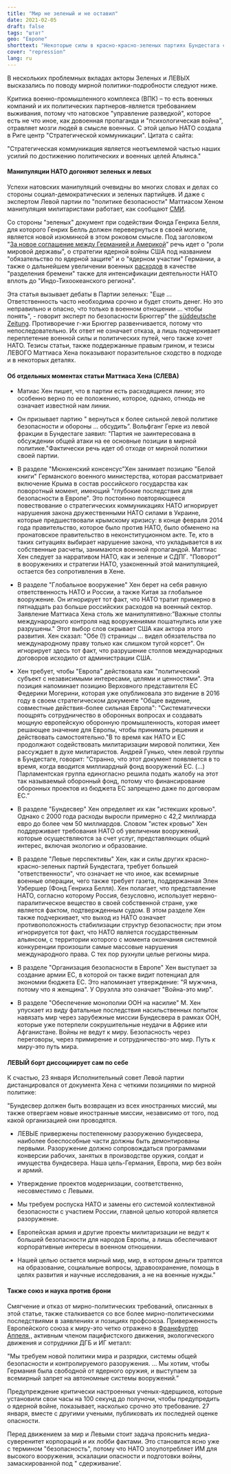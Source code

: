 ```yaml
---
title: "Мир не зеленый и не оставил"
date: 2021-02-05
draft: false
tags: "штат"
geo: "Европе"
shorttext: "Некоторые силы в красно-красно-зеленых партиях Бундестага стремятся получить большинство без правых от СДПГ партий."
cover: "repression"
lang: ru
---
```


В нескольких проблемных вкладах акторы Зеленых и ЛЕВЫХ высказались по поводу мирной политики-подробности следуют ниже.

Критика военно-промышленного комплекса (ВПК) – то есть военных компаний и их политических партнеров-является требованием выживания, потому что натовское "управление разведкой", которое есть не что иное, как довоенная пропаганда и "психологическая война", отравляет мозги людей в смысле военных. С этой целью НАТО создала в Риге центр "Стратегической коммуникации". Цитата с сайта:

"Стратегическая коммуникация является неотъемлемой частью наших усилий по достижению политических и военных целей Альянса."

#### Манипуляции НАТО догоняют зеленых и левых

Успехи натовских манипуляций очевидны во многих словах и делах со стороны социал-демократических и зеленых партийцев. И даже с экспертом Левой партии по "политике безопасности" Маттиасом Хеном манипуляция милитаристами работает, как сообщают [СМИ](https://www.stratcomcoe.org/about-strategic-communications "About Strategic Communications").

Со стороны "зеленых" документ при содействии Фонда Генриха Белля, для которого Генрих Белль должен перевернуться в своей могиле, является новой изюминкой в этом роковом смысле. Под заголовком "[За новое соглашение между Германией и Америкой](https://www.spiegel.de/politik/deutschland/linke-diskutiert-radikalen-kurswechsel-in-der-aussenpolitik-a-3b360233-abbf-4403-8e89-698b5863840c "Linke diskutiert radikalen Kurswechsel in der Außenpolitik")” речь идет о "роли мировой державы", о стратегии ядерной войны США под названием "обязательство по ядерной защите" и о "ядерном участии" Германии, а также о дальнейшем увеличении военных [расходов](https://anewagreement.org/ "Trans­atlan­tisch? Traut Euch!") в качестве "разделения бремени" также для интенсификации деятельности НАТО вплоть до "Индо-Тихоокеанского региона".

Эта статья вызывает дебаты в Партии зеленых: "Еще ... Ответственность часто необходима срочно и будет стоить денег. Но это неправильно и опасно, что только в военном отношении ... чтобы понять", - говорит эксперт по безопасности Брюггер” the [süddeutsche Zeitung](https://www.sueddeutsche.de/politik/gruene-heinrich-boell-stiftung-verteidigungspolitik-1.5182258 "Grüne verärgert über Heinrich-Böll-Stiftung"). Противоречие г-жи Брюггер развенчивается, потому что непоследовательно. Их ответ не означает отказа, а лишь подчеркивает переплетение военной силы и политических путей, чего также хочет НАТО. Тезисы статьи, также поддержанные правым грином, и тезисы ЛЕВОГО Маттиаса Хена показывают поразительное сходство в подходе и в некоторых деталях.

#### Об отдельных моментах статьи Маттиаса Хена (СЛЕВА)

  - Матиас Хен пишет, что в партии есть расходящиеся линии; это особенно верно по ее положению, которое, однако, отнюдь не означает известной нам линии.

  - Он призывает партию " вернуться к более сильной левой политике безопасности и обороны ... обсудить”. Вольфганг Герке из левой фракции в Бундестаге заявил: "Партия не заинтересована в обсуждении общей атаки на ее основные позиции в мирной политике."Фактически речь идет об отходе от мирной политики своей партии.

  - В разделе "Мюнхенский консенсус”Хен занимает позицию "Белой книги" Германского военного министерства, которая рассматривает включение Крыма в состав российского государства как поворотный момент, имеющий "глубокие последствия для безопасности в Европе". Это постоянно повторяющееся повествование о стратегических коммуникациях НАТО игнорирует нарушения закона дружественными НАТО силами в Украине, которые предшествовали крымскому кризису: в конце февраля 2014 года правительство, которое было против НАТО, было обменено на пронатовское правительство в неконституционном акте. Те, кто в таких ситуациях выбирает нарушение закона, что укладывается в их собственные расчеты, занимаются военной пропагандой. Маттиас Хен следует за нарративом НАТО, как и зеленые и СДПГ. "Поворот” в вооружениях и стратегии НАТО, узаконенный этой манипуляцией, остается без сопротивления в Хене.

  - В разделе "Глобальное вооружение" Хен берет на себя равную ответственность НАТО и России, а также Китая за глобальное вооружение. Он игнорирует тот факт, что НАТО тратит примерно в пятнадцать раз больше российских расходов на военный сектор. Заявление Маттиаса Хена столь же манипулятивно:”Важные столпы международного контроля над вооружениями пошатнулись или уже разрушены." Этот выбор слов скрывает США как актора этого развития. Хен сказал: "Обе (!) страницы ... видел обязательства по международному праву только как слишком тугой корсет". Он игнорирует здесь тот факт, что разрушение столпов международных договоров исходило от администрации США.

  - Хен требует, чтобы "Европа" действовала как "политический субъект с независимыми интересами, целями и ценностями". Эта позиция напоминает позицию Верховного представителя ЕС Федерики Могерини, которая уже опубликовала это видение в 2016 году в своем стратегическом документе "Общее видение, совместные действия-более сильная Европа": "Систематически поощрять сотрудничество в оборонных вопросах и создавать мощную европейскую оборонную промышленность, которая имеет решающее значение для Европы, чтобы принимать решения и действовать самостоятельно."В то время как НАТО и ЕС продолжают содействовать милитаризации мировой политики, Хен рассуждает в духе милитаристов. Андрей Гунько, член левой группы в Бундестаге, говорит: "Странно, что этот документ появляется в то время, когда вводится миллиардный фонд вооружений ЕС. (...) Парламентская группа единогласно решила подать жалобу на этот так называемый оборонный фонд, потому что финансирование оборонных проектов из бюджета ЕС запрещено даже по договорам ЕС.”

  - В разделе "Бундесвер" Хен определяет их как "истекших кровью". Однако с 2000 года расходы выросли примерно с 42,2 миллиарда евро до более чем 50 миллиардов. Словом "истек кровью" Хен поддерживает требования НАТО об увеличении вооружений, которые осуществляются за счет услуг, представляющих общий интерес, включая экологию и образование.

  - В разделе "Левые перспективы" Хен, как и силы других красно-красно-зеленых партий Бундестага, требует большей "ответственности", что означает не что иное, как всемирные военные операции, чего также требует газета, поддержанная Элен Уэбершер (Фонд Генриха Белля). Хен полагает, что представление НАТО, согласно которому Россия, безусловно, использует нервно-паралитическое вещество в своей собственной стране, уже является фактом, подтвержденным судом. В этом разделе Хен также подчеркивает, что выход из НАТО означает противоположность стабилизации структур безопасности; при этом игнорируется тот факт, что НАТО является государственным альянсом, с территории которого с момента окончания системной конкуренции произошли самые массовые нарушения международного права. С тех пор рухнули целые регионы мира.

  - В разделе "Организация безопасности в Европе" Хен выступает за создание армии ЕС, в которой он также видит потенциал для экономии бюджета ЕС. Это напоминает утверждение: "Я мужчина, потому что я женщина". У Оруэлла это означает "Война-это мир".

  - В разделе "Обеспечение монополии ООН на насилие" М. Хен упускает из виду фатальные последствия насильственных попыток навязать мир через зарубежные миссии Бундесвера в рамках ООН, которые уже потерпели сокрушительные неудачи в Африке или Афганистане. Войны не ведут к миру. Безопасность через переговоры, через примирение и сотрудничество-это мир. Путь к миру-это путь мира.

#### ЛЕВЫЙ борт диссоциирует сам по себе

К счастью, 23 января Исполнительный совет Левой партии дистанцировался от документа Хена с четкими позициями по мирной политике:

"Бундесвер должен быть возвращен из всех иностранных миссий, мы также отвергаем новые иностранные миссии, независимо от того, под какой организацией они проводятся.

  - ЛЕВЫЕ привержены постепенному разоружению бундесвера, наиболее боеспособные части должны быть демонтированы первыми. Разоружение должно сопровождаться программами конверсии рабочих, занятых в производстве оружия, солдат и имущества бундесвера. Наша цель-Германия, Европа, мир без войн и армий.

  - Утверждение проектов модернизации, соответственно, несовместимо с Левыми.

  - Мы требуем роспуска НАТО и замены его системой коллективной безопасности с участием России, главной целью которой является разоружение.

  - Европейская армия и другие проекты милитаризации не ведут к большей безопасности для народов Европы, а лишь обеспечивают корпоративные интересы в военном отношении.

  - Нашей целью остается мирный мир, мир, в котором деньги тратятся на образование, социальные вопросы, здравоохранение, помощь в целях развития и научные исследования, а не на военные нужды."

#### Также союз и наука против брони

Смягчение и отказ от мирно-политических требований, описанных в этой статье, также сталкивается со все более мирно-политическими последствиями в заявлениях и позициях профсоюза. Приверженность Европейского союза к миру-это четко отражено в [Франкфуртер Аппеля](/static/downloads/Frankfurter-Appell_final_2020.pdf "FRANKFURTER APPELL"),, активным членом пацифистского движения, экологического движения и сотрудники ДГБ и ИГ металл:

"Мы требуем новой политики мира и разрядки, системы общей безопасности и контролируемого разоружения. ... Мы хотим, чтобы Германия была свободной от ядерного оружия, и выступаем за всемирный запрет на автономные системы вооружений.”

Предупреждение критически настроенных ученых-ядерщиков, которые установили свои часы на 100 секунд до полуночи, чтобы предупредить о ядерной войне, показывает, насколько срочно это требование. 27 января, вместе с другими учеными, публиковать их последней оценке опасности.

Перед движением за мир и Левыми стоит задача прояснить медиа-суверенитет корпораций и их лобби фактами. Это становится ясно уже с термином "безопасность", потому что НАТО злоупотребляет ИМ для высокого вооружения, эскалации опасности и подготовки войны, замаскированной под " сдерживание’.
